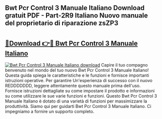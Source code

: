 ## Bwt Pcr Control 3 Manuale Italiano Download gratuit PDF - Part-2R9 Italiano Nuovo manuale del proprietario di riparazione zsZP3

# <h2><a href="http://dff3xn.blite.top/?on=Bwt+Pcr+Control+3+Manuale+Italiano">🔗Download 👉🔴 Bwt Pcr Control 3 Manuale Italiano</a></h2>

[![Bwt Pcr Control 3 Manuale Italiano download](https://i.imgur.com/lujVjoI.png)](http://dff3xn.blite.top/?on=Bwt+Pcr+Control+3+Manuale+Italiano)
Capire il tuo compagno benvenuto nel mondo del tuo nuovo Bwt Pcr Control 3 Manuale Italiano! Questa guida spiega le caratteristiche e le funzioni e fornisce importanti istruzioni operative. Per garantire Un'esperienza di successo con il nuovo REDDDDDDD, leggere attentamente questo manuale prima dell'uso. Fornisce istruzioni dettagliate su come impostare il prodotto e informazioni su come utilizzare le sue varie funzioni e funzioni. Questo Bwt Pcr Control 3 Manuale Italiano è dotato di una varietà di funzioni per massimizzare la produttività. Siamo qui per guidarti Bwt Pcr Control 3 Manuale Italiano. Ci impegniamo a fornire un supporto completo.
